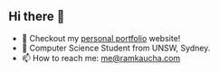 ## Hi there 👋
- 🔭 Checkout my [personal portfolio](ramkaucha.com) website!
- 💬 Computer Science Student from UNSW, Sydney.
- 📫 How to reach me: [me@ramkaucha.com](mailto:me@ramkaucha.com)
